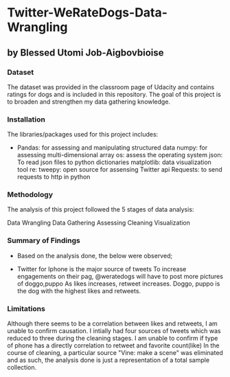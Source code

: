 # Twitter-WeRateDogs-Data-Wrangling
## by Blessed Utomi Job-Aigbovbioise

### Dataset
The dataset was provided in the classroom page of Udacity and contains ratings for dogs and is included in this repository. The goal of this project is to broaden and strengthen my data gathering knowledge.

### Installation
The libraries/packages used for this project includes:
- Pandas: for assessing and manipulating structured data numpy: for assessing multi-dimensional array os: assess the operating system json: To read json files to python dictionaries matplotlib: data visualization tool re: tweepy: open source for assensing Twitter api Requests: to send requests to http in python

### Methodology
The analysis of this project followed the 5 stages of data analysis:

Data Wrangling Data Gathering Assessing Cleaning Visualization

### Summary of Findings
- Based on the analysis done, the below were observed;

- Twitter for Iphone is the major source of tweets To increase engagements on their pag, @weratedogs will have to post more pictures of doggo,puppo As likes increases, retweet increases. Doggo, puppo is the dog with the highest likes and retweets.

### Limitations
Although there seems to be a correlation between likes and retweets, I am unable to confirm causation. I intially had four sources of tweets which was reduced to three during the cleaning stages. I am unable to confirm if type of phone has a directly correlation to retweet and favorite count(like) In the course of cleaning, a particular source "Vine: make a scene" was eliminated and as such, the analysis done is just a representation of a total sample collection.
